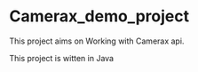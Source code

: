 # Camerax_demo_project
This project aims on Working with Camerax api.

This project is witten in Java
